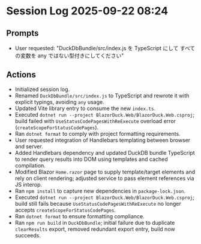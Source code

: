 # Session Log 2025-09-22 08:24

## Prompts
- User requested: "DuckDbBundle/src/index.js を TypeScript にして すべての変数を any ではない型付きにしてください"

## Actions
- Initialized session log.
- Renamed `DuckDbBundle/src/index.js` to TypeScript and rewrote it with explicit typings, avoiding `any` usage.
- Updated Vite library entry to consume the new `index.ts`.
- Executed `dotnet run --project BlazorDuck.Web/BlazorDuck.Web.csproj`; build failed with `UseStatusCodePagesWithReExecute` overload error (`createScopeForStatusCodePages`).
- Ran `dotnet format` to comply with project formatting requirements.
- User requested integration of Handlebars templating between browser and server.
- Added Handlebars dependency and updated DuckDB bundle TypeScript to render query results into DOM using templates and cached compilation.
- Modified Blazor `Home.razor` page to supply template/target elements and rely on client rendering; adjusted service to pass element references via JS interop.
- Ran `npm install` to capture new dependencies in `package-lock.json`.
- Executed `dotnet run --project BlazorDuck.Web/BlazorDuck.Web.csproj`; build still fails because `UseStatusCodePagesWithReExecute` no longer accepts `createScopeForStatusCodePages`.
- Ran `dotnet format` to ensure formatting compliance.
- Ran `npm run build` in `DuckDbBundle`; initial failure due to duplicate `clearResults` export, removed redundant export entry, build now succeeds.
